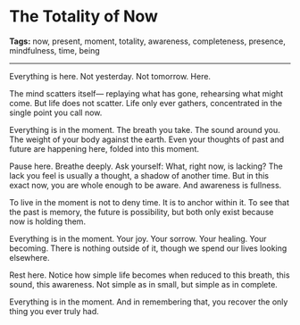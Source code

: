 # The Totality of Now

**Tags:** now, present, moment, totality, awareness, completeness, presence, mindfulness, time, being

---

Everything is here.
Not yesterday.
Not tomorrow.
Here.

The mind scatters itself—
replaying what has gone,
rehearsing what might come.
But life does not scatter.
Life only ever gathers,
concentrated in the single point
you call now.

Everything is in the moment.
The breath you take.
The sound around you.
The weight of your body against the earth.
Even your thoughts of past and future
are happening here,
folded into this moment.

Pause here.
Breathe deeply.
Ask yourself:
What, right now, is lacking?
The lack you feel is usually a thought,
a shadow of another time.
But in this exact now,
you are whole enough to be aware.
And awareness is fullness.

To live in the moment is not to deny time.
It is to anchor within it.
To see that the past is memory,
the future is possibility,
but both only exist
because now is holding them.

Everything is in the moment.
Your joy.
Your sorrow.
Your healing.
Your becoming.
There is nothing outside of it,
though we spend our lives looking elsewhere.

Rest here.
Notice how simple life becomes
when reduced to this breath,
this sound,
this awareness.
Not simple as in small,
but simple as in complete.

Everything is in the moment.
And in remembering that,
you recover the only thing
you ever truly had.

